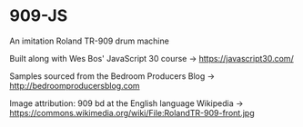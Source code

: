 # 909-JS
An imitation Roland TR-909 drum machine

Built along with Wes Bos' JavaScript 30 course -> https://javascript30.com/

Samples sourced from the Bedroom Producers Blog -> http://bedroomproducersblog.com

Image attribution: 909 bd at the English language Wikipedia -> https://commons.wikimedia.org/wiki/File:RolandTR-909-front.jpg

